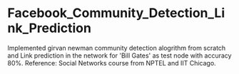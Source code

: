 # Facebook_Community_Detection_Link_Prediction
Implemented girvan newman community detection alogrithm from scratch and Link prediction in the network for 'Bill Gates' 
as test node with accuracy 80%.
Reference: Social Networks course from NPTEL and IIT Chicago.

